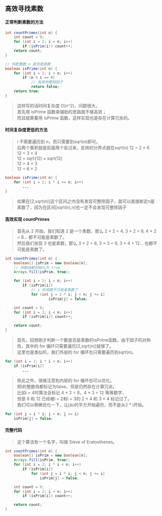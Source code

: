 ## 高效寻找素数
#### 正常判断素数的方法

```java
int countPrimes(int n) {
    int count = 0;
    for (int i = 2; i < n; i++)
        if (isPrim(i)) count++;
    return count;
}

// 判断整数 n 是否是素数
boolean isPrime(int n) {
    for (int i = 2; i < n; i++)
        if (n % i == 0)
            // 有其他整除因子
            return false;
    return true;
}
```
> 这样写的话时间复杂度 O(n^2)，问题很大。  
> 首先用 isPrime 函数来辅助的思路就不够高效；  
> 而且就算要用 isPrime 函数，这样实现也是存在计算冗余的。  

#### 时间复杂度更低的方法
> i 不需要遍历到 n，而只需要到sqrt(n)即可。  
> 后两个乘积就是前面两个反过来，反转的分界点就在sqrt(n)
> 12 = 2 × 6  
> 12 = 3 × 4   
> 12 = sqrt(12) × sqrt(12)  
> 12 = 4 × 3   
> 12 = 6 × 2   

```java
boolean isPrime(int n) {
    for (int i = 2; i * i <= n; i++)
        ...
}
```
> 如果在[2,sqrt(n)]这个区间之内没有发现可整除因子，就可以直接断定n是素数了，因为在区间[sqrt(n),n]也一定不会发现可整除因子

#### 高效实现 countPrimes
> 首先从 2 开始，我们知道 2 是一个素数，那么 2 × 2 = 4, 3 × 2 = 6, 4 × 2 = 8… 都不可能是素数了。  
> 然后我们发现 3 也是素数，那么 3 × 2 = 6, 3 × 3 = 9, 3 × 4 = 12… 也都不可能是素数了。
```java
int countPrimes(int n) {
    boolean[] isPrim = new boolean[n];
    // 将数组都初始化为 true
    Arrays.fill(isPrim, true);

    for (int i = 2; i < n; i++) 
        if (isPrim[i]) 
            // i 的倍数不可能是素数了
            for (int j = 2 * i; j < n; j += i) 
                    isPrim[j] = false;

    int count = 0;
    for (int i = 2; i < n; i++)
        if (isPrim[i]) count++;

    return count;
}
```

> 首先，回想刚才判断一个数是否是素数的isPrime函数，由于因子的对称性，其中的 for 循环只需要遍历[2,sqrt(n)]就够了。  
> 这里也是类似的，我们外层的 for 循环也只需要遍历到sqrt(n)。

```java
for (int i = 2; i * i < n; i++) 
    if (isPrim[i]) 
        ...
```

> 除此之外，很难注意到内层的 for 循环也可以优化。  
> 把i的整数倍都标记为false，但是仍然存在计算冗余。  
> 比如i = 4时算法会标记 4 × 2 = 8，4 × 3 = 12 等等数字，  
> 但是 8 和 12 已经被i = 2和i = 3的 2 × 4 和 3 × 4 标记过了。  
> 我们可以稍微优化一下，让j从i的平方开始遍历，而不是从2 * i开始。

```java
for (int j = i * i; j < n; j += i) 
    isPrim[j] = false;
```
#### 完整代码

> 这个算法有一个名字，叫做 Sieve of Eratosthenes。
```java
int countPrimes(int n) {
    boolean[] isPrim = new boolean[n];
    Arrays.fill(isPrim, true);
    for (int i = 2; i * i < n; i++) 
        if (isPrim[i]) 
            for (int j = i * i; j < n; j += i) 
                isPrim[j] = false;

    int count = 0;
    for (int i = 2; i < n; i++)
        if (isPrim[i]) count++;

    return count;
}
```
